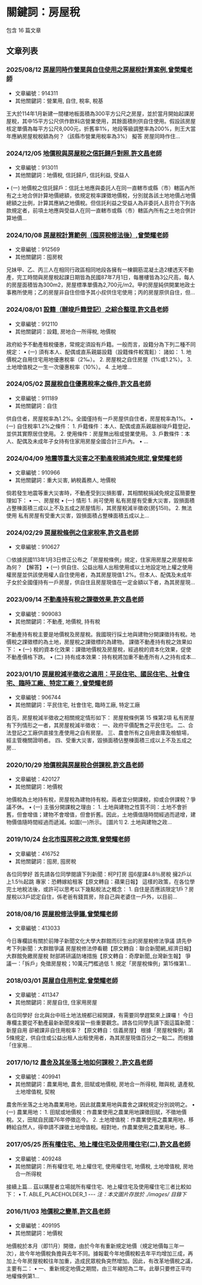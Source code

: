 # 關鍵詞：房屋稅

包含 16 篇文章

## 文章列表

### 2025/08/12 [房屋同時作營業與自住使用之房屋稅計算案例,曾榮耀老師](../../articles/914311_%E6%88%BF%E5%B1%8B%E5%90%8C%E6%99%82%E4%BD%9C%E7%87%9F%E6%A5%AD%E8%88%87%E8%87%AA%E4%BD%8F%E4%BD%BF%E7%94%A8%E4%B9%8B%E6%88%BF%E5%B1%8B%E7%A8%85%E8%A8%88%E7%AE%97%E6%A1%88%E4%BE%8B%2C%E6%9B%BE%E6%A6%AE%E8%80%80%E8%80%81%E5%B8%AB.md)
- 文章編號：914311
- 其他關鍵詞：營業用, 自住, 稅率, 稅基

王大於114年1月新建一間樓地板面積為300平方公尺之房屋，並於當月開始起課房屋稅，其中15平方公尺供作飲料店營業使用，其餘面積則供自住使用。假設該房屋核定單價為每平方公尺8,000元，折舊率1%，地段等級調整率為200%，則王大當年應納房屋稅稅額為何？（該縣市營業用稅率為3%） 擬答 房屋同時作住...

### 2024/12/05 [地價稅與房屋稅之信託歸戶對照,許文昌老師](../../articles/913011_%E5%9C%B0%E5%83%B9%E7%A8%85%E8%88%87%E6%88%BF%E5%B1%8B%E7%A8%85%E4%B9%8B%E4%BF%A1%E8%A8%97%E6%AD%B8%E6%88%B6%E5%B0%8D%E7%85%A7%2C%E8%A8%B1%E6%96%87%E6%98%8C%E8%80%81%E5%B8%AB.md)
- 文章編號：913011
- 其他關鍵詞：地價稅, 信託歸戶, 信託利益, 受益人

• (一) 地價稅之信託歸戶：信託土地應與委託人在同一直轄市或縣（市）轄區內所有之土地合併計算地價總額，依規定稅率課徵地價稅，分別就各該土地地價占地價總額之比例，計算其應納之地價稅。但信託利益之受益人為非委託人且符合下列各款規定者，前項土地應與受益人在同一直轄市或縣（市）轄區內所有之土地合併計算地價...

### 2024/10/08 [房屋稅計算範例（囤房稅修法後）,曾榮耀老師](../../articles/912569_%E6%88%BF%E5%B1%8B%E7%A8%85%E8%A8%88%E7%AE%97%E7%AF%84%E4%BE%8B%EF%BC%88%E5%9B%A4%E6%88%BF%E7%A8%85%E4%BF%AE%E6%B3%95%E5%BE%8C%EF%BC%89%2C%E6%9B%BE%E6%A6%AE%E8%80%80%E8%80%81%E5%B8%AB.md)
- 文章編號：912569
- 其他關鍵詞：囤房稅

兄妹甲、乙、丙三人在相同行政區相同地段各擁有一棟鋼筋混凝土造2樓透天不動產，完工時間與房屋稅起課日期皆為民國87年7月1日，每層樓皆為3公尺高，每人的房屋面積皆為300m2，房屋標準單價為2,700元/m2。甲的房屋純供開業地政士事務所使用；乙的房屋非自住但借予其小叔供住宅使用；丙的房屋原供自住，但...

### 2024/08/01 [設籍（辦竣戶籍登記）之綜合整理,許文昌老師](../../articles/912110_%E8%A8%AD%E7%B1%8D%EF%BC%88%E8%BE%A6%E7%AB%A3%E6%88%B6%E7%B1%8D%E7%99%BB%E8%A8%98%EF%BC%89%E4%B9%8B%E7%B6%9C%E5%90%88%E6%95%B4%E7%90%86%2C%E8%A8%B1%E6%96%87%E6%98%8C%E8%80%81%E5%B8%AB.md)
- 文章編號：912110
- 其他關鍵詞：設籍, 房地合一所得稅, 地價稅

政府給予不動產租稅優惠，常規定須設有戶籍。一般而言，設籍分為下列二種不同規定： • (一) 須有本人、配偶或直系親屬設籍（設籍條件較寬鬆）： 諸如： 1. 地價稅之自用住宅用地優惠稅率（2‰）。 2. 房屋稅之自住房屋（1%或1.2%）。 3. 土地增值稅之一生一次優惠稅率（10%）。 4. 土地增...

### 2024/05/02 [房屋稅自住優惠稅率之條件,許文昌老師](../../articles/911189_%E6%88%BF%E5%B1%8B%E7%A8%85%E8%87%AA%E4%BD%8F%E5%84%AA%E6%83%A0%E7%A8%85%E7%8E%87%E4%B9%8B%E6%A2%9D%E4%BB%B6%2C%E8%A8%B1%E6%96%87%E6%98%8C%E8%80%81%E5%B8%AB.md)
- 文章編號：911189
- 其他關鍵詞：自住

供自住者，房屋稅率為1.2%。全國僅持有一戶房屋供自住者，房屋稅率為1%。 • (一) 自住稅率1.2%之條件： 1. 戶籍條件：本人、配偶或直系親屬辦竣戶籍登記，並供其實際居住使用。 2. 使用條件：房屋無出租或營業使用。 3. 戶數條件：本人、配偶及未成年子女持有住家用房屋全國合計三戶內。 • ...

### 2024/04/09 [地震等重大災害之不動產稅捐減免規定,曾榮耀老師](../../articles/910966_%E5%9C%B0%E9%9C%87%E7%AD%89%E9%87%8D%E5%A4%A7%E7%81%BD%E5%AE%B3%E4%B9%8B%E4%B8%8D%E5%8B%95%E7%94%A2%E7%A8%85%E6%8D%90%E6%B8%9B%E5%85%8D%E8%A6%8F%E5%AE%9A%2C%E6%9B%BE%E6%A6%AE%E8%80%80%E8%80%81%E5%B8%AB.md)
- 文章編號：910966
- 其他關鍵詞：重大災害, 納稅義務人, 地價稅

倘若發生地震等重大災害時，不動產受到災損影響，其相關稅捐減免規定茲簡要整理如下： • 一、房屋稅 • (一) 情形 1. 尚可使用 私有房屋有受重大災害，毀損面積占整棟面積三成以上不及五成之房屋情形，其房屋稅減半徵收(房§15II)。 2. 無法使用 私有房屋有受重大災害，毀損面積占整棟面積五成以上...

### 2024/02/29 [房屋稅條例之住家稅率,許文昌老師](../../articles/910627_%E6%88%BF%E5%B1%8B%E7%A8%85%E6%A2%9D%E4%BE%8B%E4%B9%8B%E4%BD%8F%E5%AE%B6%E7%A8%85%E7%8E%87%2C%E8%A8%B1%E6%96%87%E6%98%8C%E8%80%81%E5%B8%AB.md)
- 文章編號：910627

◎依據民國113年1月3日修正公布之「房屋稅條例」規定，住家用房屋之房屋稅率為何？ 【解答】 • (一) 供自住、公益出租人出租使用或以土地設定地上權之使用權房屋並供該使用權人自住使用者，為其房屋現值1.2%。但本人、配偶及未成年子女於全國僅持有一戶房屋，供自住且房屋現值在一定金額以下者，為其房屋現...

### 2023/09/14 [不動產持有稅之課徵效果,許文昌老師](../../articles/909083_%E4%B8%8D%E5%8B%95%E7%94%A2%E6%8C%81%E6%9C%89%E7%A8%85%E4%B9%8B%E8%AA%B2%E5%BE%B5%E6%95%88%E6%9E%9C%2C%E8%A8%B1%E6%96%87%E6%98%8C%E8%80%81%E5%B8%AB.md)
- 文章編號：909083
- 其他關鍵詞：不動產, 地價稅, 持有稅

不動產持有稅主要是地價稅及房屋稅。我國現行採土地與建物分開課徵持有稅。地價稅之課徵標的為土地，房屋稅之課徵標的為建物。 課徵不動產持有稅之效果如下： • (一) 稅的資本化效果：課徵地價稅及房屋稅，經過稅的資本化效果，促使不動產價格下跌。 • (二) 持有成本效果：持有稅將加重不動產所有人之持有成本...

### 2023/01/10 [房屋稅減半徵收之適用：平民住宅、國民住宅、社會住宅、臨時工廠、特定工廠？,曾榮耀老師](../../articles/906744_%E6%88%BF%E5%B1%8B%E7%A8%85%E6%B8%9B%E5%8D%8A%E5%BE%B5%E6%94%B6%E4%B9%8B%E9%81%A9%E7%94%A8%EF%BC%9A%E5%B9%B3%E6%B0%91%E4%BD%8F%E5%AE%85%E3%80%81%E5%9C%8B%E6%B0%91%E4%BD%8F%E5%AE%85%E3%80%81%E7%A4%BE%E6%9C%83%E4%BD%8F%E5%AE%85%E3%80%81%E8%87%A8%E6%99%82%E5%B7%A5%E5%BB%A0%E3%80%81%E7%89%B9%E5%AE%9A%E5%B7%A5%E5%BB%A0%EF%BC%9F%2C%E6%9B%BE%E6%A6%AE%E8%80%80%E8%80%81%E5%B8%AB.md)
- 文章編號：906744
- 其他關鍵詞：平民住宅, 社會住宅, 臨時工廠, 特定工廠

首先，房屋稅減半徵收之相關規定情形如下： 房屋稅條例第 15 條第2項 私有房屋有下列情形之一者，其房屋稅減半徵收： 一、政府平價配售之平民住宅。 二、合法登記之工廠供直接生產使用之自有房屋。 三、農會所有之自用倉庫及檢驗場，經主管機關證明者。 四、受重大災害，毀損面積佔整棟面積三成以上不及五成之房...

### 2020/10/29 [地價稅與房屋稅合併課稅,許文昌老師](../../articles/420127_%E5%9C%B0%E5%83%B9%E7%A8%85%E8%88%87%E6%88%BF%E5%B1%8B%E7%A8%85%E5%90%88%E4%BD%B5%E8%AA%B2%E7%A8%85%2C%E8%A8%B1%E6%96%87%E6%98%8C%E8%80%81%E5%B8%AB.md)
- 文章編號：420127
- 其他關鍵詞：地價稅

地價稅為土地持有稅，房屋稅為建物持有稅。兩者宜分開課稅，抑或合併課稅？爭議不休。 • (一) 主張分開課稅之理由： 1. 土地與建物之性質不同：土地不會折舊，但會增值；建物不會增值，但會折舊。因此，土地價值隨時間經過而遞增，建物價值隨時間經過而遞減。如圖(一)所示。 [圖片1] 2. 土地與建物之政...

### 2019/10/24 [台北市囤房稅之政策,曾榮耀老師](../../articles/416752_%E5%8F%B0%E5%8C%97%E5%B8%82%E5%9B%A4%E6%88%BF%E7%A8%85%E4%B9%8B%E6%94%BF%E7%AD%96%2C%E6%9B%BE%E6%A6%AE%E8%80%80%E8%80%81%E5%B8%AB.md)
- 文章編號：416752
- 其他關鍵詞：囤房, 囤房稅

各位同學好 首先請各位同學閱讀下列新聞：柯P打房 囤6屋課4.8％房稅 擁2戶以上1.5％起跳 專家：恐轉嫁給租客【原文轉自：蘋果日報】 這樣的政策，在各位學完土地稅法後，或許可以思考以下幾點稅法之概念： 1. 自住是否應該限定1戶？房屋稅以3戶認定自住，係老爸有錢買房，除自己與老婆住一戶外，以目前...

### 2018/08/16 [房屋稅修法爭議,曾榮耀老師](../../articles/413033_%E6%88%BF%E5%B1%8B%E7%A8%85%E4%BF%AE%E6%B3%95%E7%88%AD%E8%AD%B0%2C%E6%9B%BE%E6%A6%AE%E8%80%80%E8%80%81%E5%B8%AB.md)
- 文章編號：413033

今日專欄談有關於前陣子新聞文化大學大群館而衍生出的房屋稅修法爭議 請先參考下列新聞：大群館爭議 房屋稅修法停看聽【原文轉自：聯合新聞網_經濟日報】大群館免繳房屋稅 財部將研議防堵措施【原文轉自：奇摩新聞_台灣新生報】 爭議一：「拆戶」免徵房屋稅；10萬元門檻過低 1. 規定「房屋稅條例」第15條第1...

### 2018/03/01 [房屋自住用判定,曾榮耀老師](../../articles/411347_%E6%88%BF%E5%B1%8B%E8%87%AA%E4%BD%8F%E7%94%A8%E5%88%A4%E5%AE%9A%2C%E6%9B%BE%E6%A6%AE%E8%80%80%E8%80%81%E5%B8%AB.md)
- 文章編號：411347
- 其他關鍵詞：房屋自住, 住家用房屋

各位同學好 台北與台中班土地法規都已經開課，有需要同學趕緊來上課囉！ 今日專欄主要從不動產最新新聞來複習一些重要觀念。請各位同學先讀下面這篇新聞：新屋自用 卻被課非自住用稅率？【原文轉自：信義房屋】 根據「房屋稅條例」第5條規定，供自住或公益出租人出租使用者，為其房屋現值百分之一點二。而根據「住家用...

### 2017/10/12 [農舍及其坐落土地如何課稅？,許文昌老師](../../articles/409941_%E8%BE%B2%E8%88%8D%E5%8F%8A%E5%85%B6%E5%9D%90%E8%90%BD%E5%9C%9F%E5%9C%B0%E5%A6%82%E4%BD%95%E8%AA%B2%E7%A8%85%EF%BC%9F%2C%E8%A8%B1%E6%96%87%E6%98%8C%E8%80%81%E5%B8%AB.md)
- 文章編號：409941
- 其他關鍵詞：農業用地, 農舍, 田賦或地價稅, 房地合一所得稅, 贈與稅, 遺產稅, 土地增值稅, 契稅

農舍所坐落之土地為農業用地，因此就農業用地與農舍之課稅規定分別說明之。 • (一) 農業用地： 1. 田賦或地價稅：作農業使用之農業用地課徵田賦，不徵地價稅。又，田賦自民國76年停徵迄今。 2. 土地增值稅：作農業使用之農業用地，移轉給自然人，得申請不課徵土地增值稅。相對地，作農業使用之農業用地，移...

### 2017/05/25 [所有權住宅、地上權住宅及使用權住宅(二),許文昌老師](../../articles/409248_%E6%89%80%E6%9C%89%E6%AC%8A%E4%BD%8F%E5%AE%85%E3%80%81%E5%9C%B0%E4%B8%8A%E6%AC%8A%E4%BD%8F%E5%AE%85%E5%8F%8A%E4%BD%BF%E7%94%A8%E6%AC%8A%E4%BD%8F%E5%AE%85%28%E4%BA%8C%29%2C%E8%A8%B1%E6%96%87%E6%98%8C%E8%80%81%E5%B8%AB.md)
- 文章編號：409248
- 其他關鍵詞：所有權住宅, 地上權住宅, 使用權住宅, 地價稅, 土地增值稅, 房地合一所得稅

接續上篇... 茲以購屋者立場就所有權住宅、地上權住宅及使用權住宅三者比較如下： • T. ABLE_PLACEHOLDER_1 --- *注：本文圖片存放於 ./images/ 目錄下*

### 2016/11/03 [地價稅之變革,許文昌老師](../../articles/409195_%E5%9C%B0%E5%83%B9%E7%A8%85%E4%B9%8B%E8%AE%8A%E9%9D%A9%2C%E8%A8%B1%E6%96%87%E6%98%8C%E8%80%81%E5%B8%AB.md)
- 文章編號：409195
- 其他關鍵詞：地價稅

地價稅於本月（即11月）開徵，由於今年有重新規定地價（規定地價每三年一次），故今年地價稅負擔與去年不同。據報載今年地價稅較去年平均增加三成，再加上今年房屋稅較往年加重，造成民眾稅負突然增加。因此，有改革地價稅之議，主要有二： • 一、重新規定地價之期間，由三年縮短為二年。此舉只要修正平均地權條例第1...
